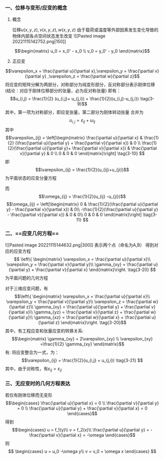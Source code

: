 ### 一、位移与变形/应变的概念

1. 概念  

	位移$u(x,y,z),v(x,y,z),w(x,y,z)$ 由于载荷或温度等外部因素发生变化导致的物体内部各点空间状态发生改变
 ![[Pasted image 20221115142752.png|150]]
 
 $$\begin{matrix} u_0 = x_0' - x_0 \\
	 v_0 = y_0' - y_0
  \end{matrix}$$

2. 正应变

$$\varepsilon_x = \frac{\partial u}{\partial x},\varepsilon_y = \frac{\partial v}{\partial y} ,\varepsilon_z = \frac{\partial w}{\partial z}$$
	将应变的矩阵分解为两部分，对称部分为纯变形部分，反对称部分表示刚体位移
(结论：对应于刚体位移部分的张量，必为反对称张量)
即有： $$u_{i,j} = \frac{1}{2} (u_{i,j}+ u_{j,i}) + \frac{1}{2}(u_{i,j}-u_{j,i}) \tag{3-9}$$
其中，第一项为对称部分，即应变张量，第二部分为刚体转动张量
合并为$$u_{i,j} = \varepsilon_{ij}+\omega_{ij} \tag{3-10}$$
其中
$$\varepsilon_{ij} = 
\left[\begin{matrix}
\frac{\partial u}{\partial x} &  \frac{1}{2} (\frac{\partial u}{\partial y} + \frac{\partial v}{\partial x}) & 0 \\ 
\frac{1}{2}(\frac{\partial u}{\partial y}+ \frac{\partial v}{\partial x}) & \frac{\partial v}{\partial y} & 0 \\
0 & 0 & 0 \end{matrix}\right]  \tag{3-10}
$$
即
$$\varepsilon_{ij} = \frac{1}{2}(u_{ij}+u_{ji})$$
为平面状态的应变分量方程

而
$$\omega_{ij} = \frac{1}{2}(u_{ij} -u_{ji})$$
$$\omega_{ij} = \left[\begin{matrix}
0 & \frac{1}{2}(\frac{\partial u}{\partial y} - \frac{\partial v}{\partial x}) & 0\\
-\frac{1}{2}(\frac{\partial u}{\partial y} - \frac{\partial v}{\partial x}) & 0 & 0\\
0 & 0 & 0
\end{matrix}\right]  \tag{3-11}
$$


### 二、==应变几何方程==

![[Pasted image 20221115144632.png|300]]
表示两个点（命名为A,B）
得到对应的应变方程
$$
\left\{ \begin{matrix} 
\varepsilon_x = \frac{\partial u}{\partial x}\\
\varepsilon_y = \frac{\partial v}{\partial y}\\
\gamma_{xy} = \frac{\partial u}{\partial y} + \frac{\partial v}{\partial x}
\end{matrix}\right. \tag{3-20}
$$
为平面问题的几何方程

对于三维应变问题，有
$$\left\{ \begin{matrix} 
\varepsilon_x = \frac{\partial u}{\partial x}\\
\varepsilon_y = \frac{\partial v}{\partial y}\\
\varepsilon_z = \frac{\partial w}{\partial z}\\
\gamma_{xy} = \frac{\partial u}{\partial y} + \frac{\partial v}{\partial x}\\
\gamma_{yz} = \frac{\partial v}{\partial z} + \frac{\partial w}{\partial y}\\
\gamma_{xz} = \frac{\partial w}{\partial x} + \frac{\partial u}{\partial z}
\end{matrix}\right. \tag{3-20}$$
其中，有工程应变和张量应变的转换关系: 
$$\begin{matrix} \gamma_{xy} = 2\varepsilon_{xy} \\
\varepsilon_{xy} =\frac{1}{2} \gamma_{xy}
\end{matrix}$$
有: 将应变整合为一式，为：
$$\varepsilon_{ij} = \frac{1}{2}(u_{i,j} + u_{j,i}) \tag{3-21} $$
其中，由于对称性，有$\varepsilon_{ij} = \varepsilon_{ji}$



### 三、无应变时的几何方程表达

若仅有刚体位移而无变形
$$\begin{cases}
\frac{\partial u}{\partial x} = 0 \\
\frac{\partial v}{\partial y} = 0 \\
\frac{\partial u}{\partial y} + \frac{\partial v}{\partial x} = 0
\end{cases}$$
得到
$$\begin{cases}
u = f_1(y)\\
v = f_2(x)\\
\frac{\partial u}{\partial y} = - \frac{\partial v}{\partial x} = -\omega
\end{cases}$$
则
$$
\begin{cases}
u = u_0 -\omega y\\
v = v_0 + \omega x
\end{cases}
$$
